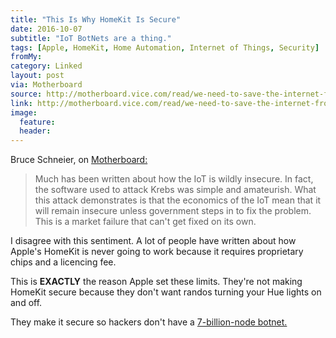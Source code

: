 ```yaml
---
title: "This Is Why HomeKit Is Secure"
date: 2016-10-07
subtitle: "IoT BotNets are a thing."
tags: [Apple, HomeKit, Home Automation, Internet of Things, Security]
fromMy: 
category: Linked
layout: post
via: Motherboard
source: http://motherboard.vice.com/read/we-need-to-save-the-internet-from-the-internet-of-things
link: http://motherboard.vice.com/read/we-need-to-save-the-internet-from-the-internet-of-things
image:
  feature:
  header:
---
```

Bruce Schneier, on [Motherboard:](http://motherboard.vice.com/read/we-need-to-save-the-internet-from-the-internet-of-things)
 
 > Much has been written about how the IoT is wildly insecure. In fact, the software used to attack Krebs was simple and amateurish. What this attack demonstrates is that the economics of the IoT mean that it will remain insecure unless government steps in to fix the problem. This is a market failure that can't get fixed on its own.
 
 I disagree with this sentiment. A lot of people have written about how Apple's HomeKit is never going to work because it requires proprietary chips and a licencing fee.
 
 This is **EXACTLY** the reason Apple set these limits. They're not making HomeKit secure because they don't want randos turning your Hue lights on and off. 
 
 They make it secure so hackers don't have a [7-billion-node botnet.](http://www.gartner.com/newsroom/id/3165317)

<!-- #Apple, #HomeAutomation, #InternetofThings, #Security  #HomeKit -->
